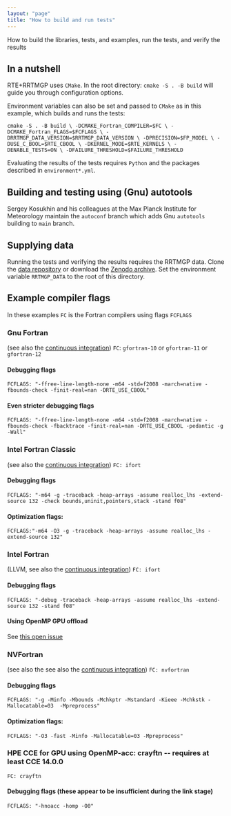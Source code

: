 ```yaml
---
layout: "page"
title: "How to build and run tests"
---
```

How to build the libraries, tests, and examples, run the tests, and verify the results

## In a nutshell 
RTE+RRTMGP uses `CMake`. In the root directory: 
`cmake -S . -B build` will guide you through configuration options. 

Environment variables can also be set and passed to `CMake` as in this example, which 
builds and runs the tests: 

`
cmake -S . -B build \
	-DCMAKE_Fortran_COMPILER=$FC \
	-DCMAKE_Fortran_FLAGS=$FCFLAGS \
	-DRRTMGP_DATA_VERSION=$RRTMGP_DATA_VERSION \
	-DPRECISION=$FP_MODEL \
	-DUSE_C_BOOL=$RTE_CBOOL \
	-DKERNEL_MODE=$RTE_KERNELS \
	-DENABLE_TESTS=ON \
	-DFAILURE_THRESHOLD=$FAILURE_THRESHOLD
`

Evaluating the results of the tests requires `Python` and the packages described in `environment*.yml`.


## Building and testing using (Gnu) autotools 

Sergey Kosukhin and his colleagues at the Max Planck Institute for Meteorology
maintain the `autoconf` branch which adds Gnu `autotools` building to `main` branch.

## Supplying data 

Running the tests and verifying the results requires the RRTMGP data. Clone the 
[data repository](https://github.com/earth-system-radiation/rrtmgp-data) or download the 
[Zenodo archive](https://doi.org/10.5281/zenodo.7988260). Set the environment variable `RRTMGP_DATA` 
to the root of this directory. 

## Example compiler flags 

In these examples `FC` is the Fortran compilers using flags `FCFLAGS`

### Gnu Fortran 
(see also the [continuous integration](https://github.com/earth-system-radiation/rte-rrtmgp/blob/main/.github/workflows/continuous-integration.yml))
`FC`: `gfortran-10` or `gfortran-11` or `gfortran-12`
#### Debugging flags
`FCFLAGS: "-ffree-line-length-none -m64 -std=f2008 -march=native -fbounds-check -finit-real=nan -DRTE_USE_CBOOL"`  
#### Even stricter debugging flags
`FCFLAGS: "-ffree-line-length-none -m64 -std=f2008 -march=native -fbounds-check -fbacktrace -finit-real=nan -DRTE_USE_CBOOL -pedantic -g -Wall"`  

### Intel Fortran Classic 
(see also the [continuous integration](https://github.com/earth-system-radiation/rte-rrtmgp/blob/main/.github/workflows/containerized-ci.yml))
`FC: ifort`  
#### Debugging flags
`FCFLAGS: "-m64 -g -traceback -heap-arrays -assume realloc_lhs -extend-source 132 -check bounds,uninit,pointers,stack -stand f08"`  
#### Optimization flags:  
`FCFLAGS:"-m64 -O3 -g -traceback -heap-arrays -assume realloc_lhs -extend-source 132"`

### Intel Fortran 
(LLVM, see also the [continuous integration](https://github.com/earth-system-radiation/rte-rrtmgp/blob/main/.github/workflows/containerized-ci.yml))
`FC: ifort`  
#### Debugging flags
`FCFLAGS: "-debug -traceback -heap-arrays -assume realloc_lhs -extend-source 132 -stand f08"`  
#### Using OpenMP GPU offload 
See [this open issue](https://github.com/earth-system-radiation/rte-rrtmgp/issues/194)

### NVFortran
(see also the see also the [continuous integration](https://github.com/earth-system-radiation/rte-rrtmgp/blob/main/.github/workflows/containerized-ci.yml))
`FC: nvfortran`
#### Debugging flags
`FCFLAGS: "-g -Minfo -Mbounds -Mchkptr -Mstandard -Kieee -Mchkstk -Mallocatable=03  -Mpreprocess"`
#### Optimization flags:  
`FCFLAGS: "-O3 -fast -Minfo -Mallocatable=03 -Mpreprocess"`

### HPE CCE for GPU using OpenMP-acc: crayftn   -- requires at least CCE 14.0.0
`FC: crayftn`
#### Debugging flags  (these appear to be insufficient during the link stage)
`FCFLAGS: "-hnoacc -homp -O0"`